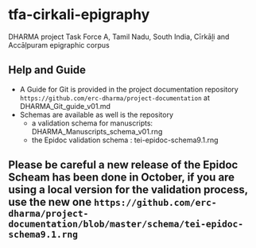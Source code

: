 # tfa-cirkali-epigraphy
DHARMA project Task Force A, Tamil Nadu, South India, Cīrkāḻi and Accāḷpuram epigraphic corpus

## Help and Guide
* A Guide for Git is provided in the project documentation repository `https://github.com/erc-dharma/project-documentation` at DHARMA_Git_guide_v01.md
* Schemas are available as well is the repository
  - a validation schema for manuscripts: DHARMA_Manuscripts_schema_v01.rng
  - the Epidoc validation schema : tei-epidoc-schema9.1.rng

## Please be careful a new release of the Epidoc Scheam has been done in October, if you are using a local version for the validation process, use the new one `https://github.com/erc-dharma/project-documentation/blob/master/schema/tei-epidoc-schema9.1.rng`
